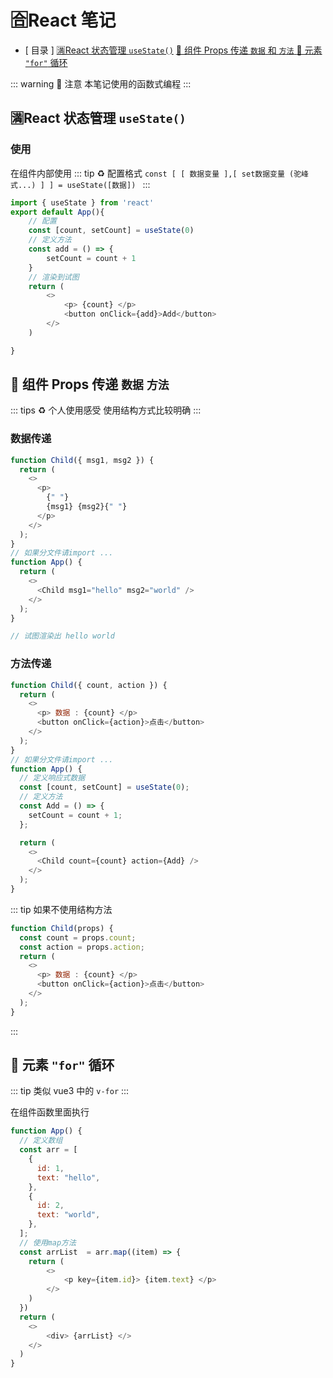 # 🈴React 笔记

- [ 目录 ]
  [🈵React 状态管理 `useState()`](#🈵react-状态管理-usestate)
  [🔰 组件 Props 传递 `数据` 和 `方法` ](#🔰组件props-传递-数据-和-方法)
  [💱 元素 `"for"` 循环](#💱-元素-for-循环)

::: warning 📛 注意
本笔记使用的函数式编程
:::

## 🈵React 状态管理 `useState()`

### 使用

在组件内部使用
::: tip ♻️ 配置格式
`const [ [ 数据变量 ],[ set数据变量 (驼峰式...) ] ] = useState([数据]) `
:::

```js
import { useState } from 'react'
export default App(){
    // 配置
    const [count, setCount] = useState(0)
    // 定义方法
    const add = () => {
        setCount = count + 1
    }
    // 渲染到试图
    return (
        <>
            <p> {count} </p>
            <button onClick={add}>Add</button>
        </>
    )

}
```

## 🔰 组件 Props 传递 `数据` `方法`

::: tips ♻️ 个人使用感受
使用结构方式比较明确
:::

### 数据传递

```js
function Child({ msg1, msg2 }) {
  return (
    <>
      <p>
        {" "}
        {msg1} {msg2}{" "}
      </p>
    </>
  );
}
// 如果分文件请import ...
function App() {
  return (
    <>
      <Child msg1="hello" msg2="world" />
    </>
  );
}

// 试图渲染出 hello world
```

### 方法传递

```js
function Child({ count, action }) {
  return (
    <>
      <p> 数据 : {count} </p>
      <button onClick={action}>点击</button>
    </>
  );
}
// 如果分文件请import ...
function App() {
  // 定义响应式数据
  const [count, setCount] = useState(0);
  // 定义方法
  const Add = () => {
    setCount = count + 1;
  };

  return (
    <>
      <Child count={count} action={Add} />
    </>
  );
}
```

::: tip 如果不使用结构方法

```js
function Child(props) {
  const count = props.count;
  const action = props.action;
  return (
    <>
      <p> 数据 : {count} </p>
      <button onClick={action}>点击</button>
    </>
  );
}
```

:::

## 💱 元素 `"for"` 循环

::: tip
类似 vue3 中的 `v-for`
:::

在组件函数里面执行

```js
function App() {
  // 定义数组
  const arr = [
    {
      id: 1,
      text: "hello",
    },
    {
      id: 2,
      text: "world",
    },
  ];
  // 使用map方法
  const arrList  = arr.map((item) => {
    return (
        <>
            <p key={item.id}> {item.text} </p>
        </>
    )
  })
  return (
    <>  
        <div> {arrList} </>
    </>
  )
}
```
